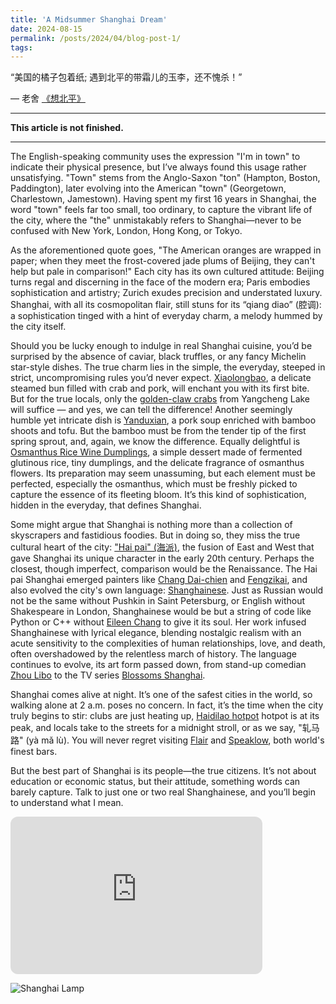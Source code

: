 ```yaml
---
title: 'A Midsummer Shanghai Dream'
date: 2024-08-15
permalink: /posts/2024/04/blog-post-1/
tags:
---
```


“美国的橘子包着纸; 遇到北平的带霜儿的玉李，还不愧杀！”  

— 老舍 [《想北平》](https://www.cityu.edu.hk/upress/pub/media//catalog/product/files/9789629373849_preview.pdf)

---

**This article is not finished.**

---

The English-speaking community uses the expression "I'm in town" to indicate their physical presence, but I’ve always found this usage rather unsatisfying. 
"Town" stems from the Anglo-Saxon "ton" (Hampton, Boston, Paddington), later evolving into the American "town" (Georgetown, Charlestown, Jamestown). 
Having spent my first 16 years in Shanghai, the word "town" feels far too small, too ordinary, to capture the vibrant life of the city, 
where the "the" unmistakably refers to Shanghai—never to be confused with New York, London, Hong Kong, or Tokyo.


As the aforementioned quote goes, "The American oranges are wrapped in paper; when they meet the frost-covered jade plums of Beijing, they can't help but pale in comparison!" 
Each city has its own cultured attitude: Beijing turns regal and discerning in the face of the modern era; Paris embodies sophistication and artistry; Zurich exudes precision and understated luxury. 
Shanghai, with all its cosmopolitan flair, still stuns for its “qiang diao” (腔调): a sophistication tinged with a hint of everyday charm, a melody hummed by the city itself.



Should you be lucky enough to indulge in real Shanghai cuisine, you’d be surprised by the absence of caviar, black truffles, or any fancy Michelin star-style dishes. The true charm lies in the simple, the everyday, steeped in strict, uncompromising rules you’d never expect. 
[Xiaolongbao](https://en.wikipedia.org/wiki/Xiaolongbao), a delicate steamed bun filled with crab and pork, will enchant you with its first bite. But for the true locals, only the [golden-claw crabs](https://en.chinaculture.org/focus/focus/2010expo_en/2010-04/22/content_377509.htm) 
from Yangcheng Lake will suffice — and yes, we can tell the difference! Another seemingly humble yet intricate dish is [Yanduxian](https://en.wikipedia.org/wiki/Yanduxian), a pork soup enriched with bamboo shoots and tofu. 
But the bamboo must be from the tender tip of the first spring sprout, and, again, we know the difference. 
Equally delightful is [Osmanthus Rice Wine Dumplings](https://www.shanghaidiandimsum.com/product/-glutinous-rice-ball/29), a simple dessert made of fermented glutinous rice, tiny dumplings, and the delicate fragrance of osmanthus flowers. 
Its preparation may seem unassuming, but each element must be perfected, especially the osmanthus, which must be freshly picked to capture the essence of its fleeting bloom. It’s this kind of sophistication, hidden in the everyday, that defines Shanghai.



Some might argue that Shanghai is nothing more than a collection of skyscrapers and fastidious foodies. But in doing so, they miss the true cultural heart of the city: ["Hai pai" (海派)](https://en.wikipedia.org/wiki/Haipai), 
the fusion of East and West that gave Shanghai its unique character in the early 20th century. Perhaps the closest, though imperfect, comparison would be the Renaissance. 
The Hai pai Shanghai emerged painters like [Chang Dai-chien](https://en.wikipedia.org/wiki/Chang_Dai-chien) and [Fengzikai](https://en.wikipedia.org/wiki/Feng_Zikai), and also evolved the city's own language: [Shanghainese](https://en.wikipedia.org/wiki/Shanghainese). 
Just as Russian would not be the same without Pushkin in Saint Petersburg, or English without Shakespeare in London, Shanghainese would be but a string of code like Python or C++ without [Eileen Chang](https://en.wikipedia.org/wiki/Eileen_Chang) to give it its soul. 
Her work infused Shanghainese with lyrical elegance, blending nostalgic realism with an acute sensitivity to the complexities of human relationships, love, and death, often overshadowed by the relentless march of history.
The language continues to evolve, its art form passed down, from stand-up comedian [Zhou Libo](https://en.wikipedia.org/wiki/Zhou_Libo_(comedian)) to the TV series [Blossoms Shanghai](https://en.wikipedia.org/wiki/Blossoms_Shanghai).

Shanghai comes alive at night. It’s one of the safest cities in the world, so walking alone at 2 a.m. poses no concern. In fact, it’s the time when the city truly begins to stir: clubs are just heating up, 
[Haidilao hotpot](https://en.wikipedia.org/wiki/Haidilao) hotpot is at its peak, and locals take to the streets for a midnight stroll, or as we say, "轧马路" (yà mǎ lù). 
You will never regret visiting [Flair](https://www.tripadvisor.com/Restaurant_Review-g308272-d2257238-Reviews-Flair_Rooftop-Shanghai.html) and [Speaklow](https://www.theworlds50best.com/discovery/Establishments/China/Shanghai/Speak-Low.html), both world's finest bars.

But the best part of Shanghai is its people—the true citizens. It’s not about education or economic status, but their attitude, something words can barely capture. Talk to just one or two real Shanghainese, and you’ll begin to understand what I mean.

<iframe style="border-radius:12px" src="https://open.spotify.com/embed/track/41bmnQZoDMQdDh5zyomtW7?utm_source=generator" width="80%" height="252" frameborder="0" allowfullscreen="" allow="autoplay; clipboard-write; encrypted-media; fullscreen; picture-in-picture" loading="lazy"></iframe>

![Shanghai Lamp](/images/shanghai/shanghai_lamp.jpg)






